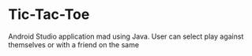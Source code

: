 # Tic-Tac-Toe
Android Studio application mad using Java. User can select play against themselves or with a friend on the same 

